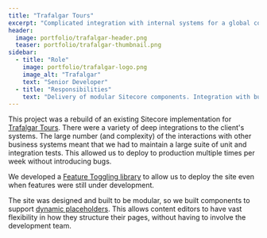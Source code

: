 ```yaml
---
title: "Trafalgar Tours"
excerpt: "Complicated integration with internal systems for a global company."
header:
  image: portfolio/trafalgar-header.png
  teaser: portfolio/trafalgar-thumbnail.png
sidebar:
  - title: "Role"
    image: portfolio/trafalgar-logo.png
    image_alt: "Trafalgar"
    text: "Senior Developer"
  - title: "Responsibilities"
    text: "Delivery of modular Sitecore components. Integration with business systems."
---
```


This project was a rebuild of an existing Sitecore implementation for [Trafalgar Tours](http://www.trafalgar.com). There were a variety of deep integrations to the client's systems. The large number (and complexity) of the interactions with other business systems meant that we had to maintain a large suite of unit and integration tests. This allowed us to deploy to production multiple times per week without introducing bugs. 

We developed a [Feature Toggling library](https://github.com/aqueduct/Aqueduct.Toggles) to allow us to deploy the site even when features were still under development. 

The site was designed and built to be modular, so we built components to support [dynamic placeholders](https://github.com/aqueduct/Aqueduct.Sitecore.DynamicPlaceholders). This allows content editors to have vast flexibility in how they structure their pages, without having to involve the development team.